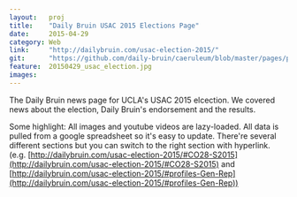 ```yaml
---
layout:   proj
title:    "Daily Bruin USAC 2015 Elections Page"
date:     2015-04-29
category: Web
link:     "http://dailybruin.com/usac-election-2015/"
git:      "https://github.com/daily-bruin/caeruleum/blob/master/pages/page-usac-elections-2015.php"
feature:  20150429_usac_election.jpg
images:
---
```


The Daily Bruin news page for UCLA's USAC 2015 elcection. We covered news about the election, Daily Bruin's endorsement and the results.

Some highlight: All images and youtube videos are lazy-loaded. All data is pulled from a google spreadsheet so it's easy to update. There're several different sections but you can switch to the right section with hyperlink. (e.g. [http://dailybruin.com/usac-election-2015/#CO28-S2015](http://dailybruin.com/usac-election-2015/#CO28-S2015) and [http://dailybruin.com/usac-election-2015/#profiles-Gen-Rep](http://dailybruin.com/usac-election-2015/#profiles-Gen-Rep))